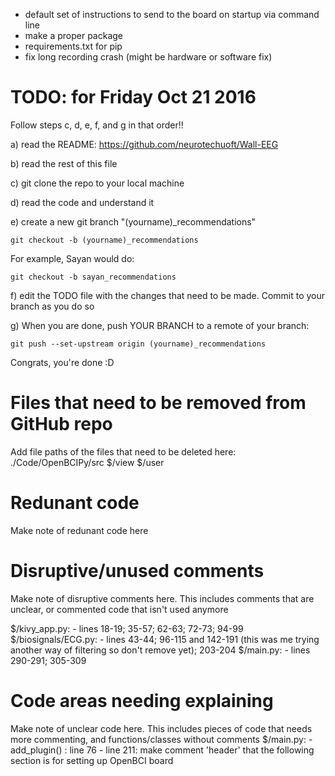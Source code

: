  
* default set of instructions to send to the board on startup via command line
* make a proper package
* requirements.txt for pip
* fix long recording crash (might be hardware or software fix)

# TODO: for Friday Oct 21 2016

Follow steps c, d, e, f, and g in that order!!

a) read the README: https://github.com/neurotechuoft/Wall-EEG

b) read the rest of this file

c) git clone the repo to your local machine

d) read the code and understand it

e) create a new git branch "(yourname)_recommendations"
```
git checkout -b (yourname)_recommendations
```

For example, Sayan would do:
```
git checkout -b sayan_recommendations
```

f) edit the TODO file with the changes that need to be made. Commit to your branch as you do so

g) When you are done, push YOUR BRANCH to a remote of your branch:
```
git push --set-upstream origin (yourname)_recommendations
```

Congrats, you're done :D


# Files that need to be removed from GitHub repo
Add file paths of the files that need to be deleted here:
./Code/OpenBCIPy/src
$/view
$/user


# Redunant code
Make note of redunant code here

# Disruptive/unused comments
Make note of disruptive comments here. This includes comments that are unclear, or commented code that isn't used anymore

$/kivy_app.py:
    - lines 18-19; 35-57; 62-63; 72-73; 94-99
$/biosignals/ECG.py:
    - lines 43-44; 96-115 and 142-191 (this was me trying another way of filtering so don't remove yet); 203-204
$/main.py:
    - lines 290-291; 305-309

# Code areas needing explaining
Make note of unclear code here. This includes pieces of code that needs more commenting, and functions/classes without comments
$/main.py:
    - add_plugin() : line 76
    - line 211: make comment 'header' that the following section is for setting up OpenBCI board
    
